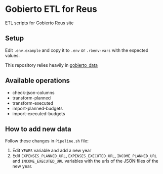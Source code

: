 # Gobierto ETL for Reus

ETL scripts for Gobierto Reus site

## Setup

Edit `.env.example` and copy it to `.env` or `.rbenv-vars` with the expected values.

This repository relies heavily in [gobierto_data](https://github.com/PopulateTools/gobierto_data)

## Available operations

- check-json-columns
- transform-planned
- transform-executed
- import-planned-budgets
- import-executed-budgets

## How to add new data

Follow these changes in `Pipeline.sh` file:

1. Edit `YEARS` variable and add a new year
2. Edit `EXPENSES_PLANNED_URL`, `EXPENSES_EXECUTED_URL`, `INCOME_PLANNED_URL` and `INCOME_EXECUTED_URL` variables with the urls of the JSON files of the new year.

